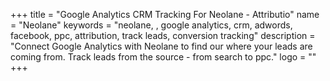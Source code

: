 +++
title = "Google Analytics CRM Tracking For Neolane - Attributio"
name = "Neolane"
keywords = "neolane, , google analytics, crm, adwords, facebook, ppc, attribution, track leads, conversion tracking"
description = "Connect Google Analytics with Neolane to find our where your leads are coming from. Track leads from the source - from search to ppc."
logo = ""
+++
